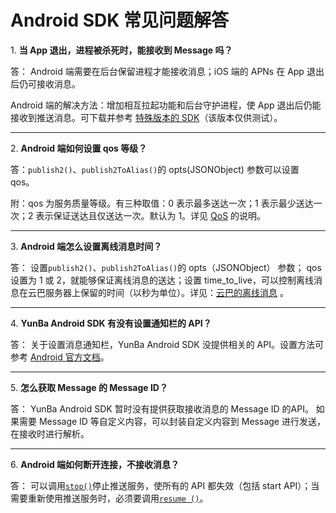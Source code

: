 # Android SDK 常见问题解答


<a name="1"></a>1. **当 App 退出，进程被杀死时，能接收到 Message 吗？**

答： Android 端需要在后台保留进程才能接收消息；iOS 端的 APNs 在 App 退出后仍可接收消息。

Android 端的解决方法：增加相互拉起功能和后台守护进程，使 App 退出后仍能接收到推送消息。可下载并参考 [特殊版本的 SDK](https://raw.githubusercontent.com/yunba/yunba-sdk-releases/master/Android/YunBa-Android-sdk-1.6.3.zip)（该版本仅供测试）。

---
<a name="2"></a>2. **Android 端如何设置 qos 等级？**

答：`publish2()`、`publish2ToAlias()`的 opts(JSONObject) 参数可以设置 qos。

附：qos 为服务质量等级。有三种取值：0 表示最多送达一次；1 表示最少送达一次；2 表示保证送达且仅送达一次。默认为 1。详见 [QoS](product_kb_qos.md) 的说明。

---
<a name="3"></a>3. **Android 端怎么设置离线消息时间？**

答： 设置`publish2()`、`publish2ToAlias()`的 opts（JSONObject） 参数；
qos 设置为 1 或 2，就能够保证离线消息的送达；设置 time_to_live，可以控制离线消息在云巴服务器上保留的时间（以秒为单位）。详见：[云巴的离线消息](product_kb_offline_message.md) 。

---
<a name="4"></a>4. **YunBa Android SDK 有没有设置通知栏的 API？**

答： 关于设置消息通知栏，YunBa Android SDK 没提供相关的 API。设置方法可参考 [Android 官方文档](http://developer.android.com/guide/topics/ui/notifiers/notifications.html)。


---
<a name="5"></a>5. **怎么获取 Message 的 Message ID？**

答： YunBa Android SDK 暂时没有提供获取接收消息的 Message ID 的API。
如果需要 Message ID 等自定义内容，可以封装自定义内容到 Message 进行发送，在接收时进行解析。

---
<a name="6"></a>6. **Android 端如何断开连接，不接收消息？**

答： 可以调用[`stop()`](android_sdk_api_manual.md#stop)停止推送服务，使所有的 API 都失效（包括 start API）；当需要重新使用推送服务时，必须要调用[`resume ()`](android_sdk_api_manual.md#resume)。
